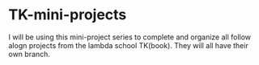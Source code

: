 # TK-mini-projects

I will be using this mini-project series to complete and organize all follow alogn projects from the lambda school TK(book). They will all have their own branch.
